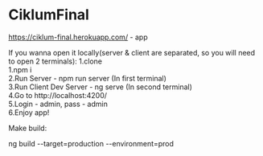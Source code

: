 # CiklumFinal

https://ciklum-final.herokuapp.com/ - app <br>


If you wanna open it locally(server & client are separated, so you will need to open 2 terminals): 
1.clone <br>
1.npm i <br>
2.Run Server - npm run server (In first terminal)<br>
3.Run Client Dev Server - ng serve (In second terminal)<br>
4.Go to http://localhost:4200/ <br>
5.Login - admin, pass - admin <br>
6.Enjoy app! <br>

Make build: 

ng build --target=production --environment=prod
